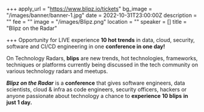 +++
apply_url = "https://www.blipz.io/tickets"
bg_image = "/images/banner/banner-1.jpg"
date = 2022-10-31T23:00:00Z
description = ""
fee = ""
image = "/images/Blipz.png"
location = ""
speaker = []
title = "Blipz on the Radar"

+++
Opportunity for LIVE experience **10 hot trends** in data, cloud, security, software and CI/CD engineering in one **conference in one day!**

On Technology Radars, **blips** are new trends, hot technologies, frameworks, techniques or platforms currently being discussed in the tech community on various technology radars and meetups.  
  
**_Blipz on the Radar_** is a **conference** that gives software engineers, data scientists, cloud & infra as code engineers, security officers, hackers or anyone passionate about technology a chance to **experience** **10 blips** **in just 1 day.**